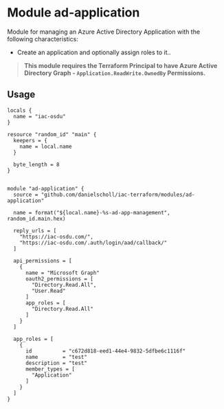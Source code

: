 # Module ad-application

Module for managing an Azure Active Directory Application with the following characteristics:

- Create an application and optionally assign roles to it..

> __This module requires the Terraform Principal to have Azure Active Directory Graph - `Application.ReadWrite.OwnedBy` Permissions.__


## Usage

```
locals {
  name = "iac-osdu"
}

resource "random_id" "main" {
  keepers = {
    name = local.name
  }

  byte_length = 8
}


module "ad-application" {
  source = "github.com/danielscholl/iac-terraform/modules/ad-application"

  name = format("${local.name}-%s-ad-app-management", random_id.main.hex)

  reply_urls = [
    "https://iac-osdu.com/",
    "https://iac-osdu.com/.auth/login/aad/callback/"
  ]

  api_permissions = [
    {
      name = "Microsoft Graph"
      oauth2_permissions = [
        "Directory.Read.All",
        "User.Read"
      ]
      app_roles = [
        "Directory.Read.All"
      ]
    }
  ]

  app_roles = [
    {
      id          = "c672d818-eed1-44e4-9832-5dfbe6c1116f"
      name        = "test"
      description = "test"
      member_types = [
        "Application"
      ]
    }
  ]
}
```


<!--- BEGIN_TF_DOCS --->

<!--- END_TF_DOCS --->